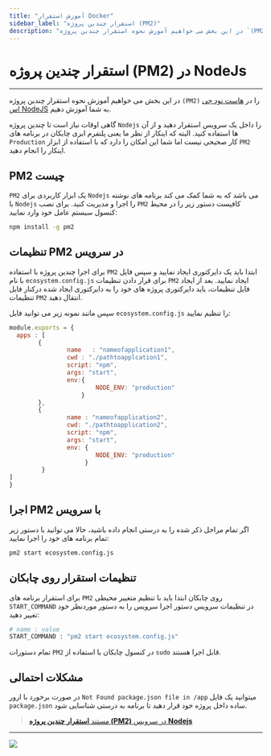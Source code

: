 ```yaml
---
title: "آموزش استقرار Docker"
sidebar_label: "استقرار چندین پروژه (PM2)"
description: "در این بخش می خواهیم آموزش نحوه استقرار چندین پروژه `(PM2)` را در NodeJS به شما آموزش دهیم."
---
```


# استقرار چندین پروژه (PM2) در NodeJs
---

در این بخش می خواهیم آموزش نحوه استقرار چندین پروژه `(PM2)` را در [هاست  نود جی اس NodeJS](https://chabokan.net/cloud-hosting/nodejs/) به شما آموزش دهیم.


گاهی اوقات نیاز است تا چندین پروژه `Nodejs` را داخل یک سرویس استقرار دهید و از آن ها استفاده کنید. البته که اینکار از نظر ما یعنی پلتفرم ابری چابکان در برنامه های `Production` کار صحیحی نیست اما شما این امکان را دارد که با استفاده از ابزار `PM2` اینکار را انجام دهید.

## PM2 چیست

`PM2` یک ابزار کاربردی برای `Nodejs` می باشد که به شما کمک می کند برنامه های نوشته با `Nodejs` را اجرا و مدیریت کنید. برای نصب `PM2` کافیست دستور زیر را در محیط کنسول سیستم عامل خود وارد نمایید:

```bash
npm install -g pm2
```

## تنظیمات PM2 در سرویس

برای اجرا چندین پروژه با استفاده `PM2` ابتدا باید یک دایرکتوری ایجاد نمایید و سپس فایل با نام `ecosystem.config.js` برای قرار دادن تنظیمات `PM2` ایجاد نمایید. بعد از ایجاد فایل تنظیمات، باید دایرکتوری پروژه های خود را به دایرکتوری ایجاد شده درکنار فایل تنظیمات `PM2` انتقال دهید.

سپس مانند نمونه زیر می توانید فایل `ecosystem.config.js` را تنظیم نمایید:

```javascript
module.exports = {
  apps : [
        {
                name   : "nameofapplication1",
                cwd : "./pathtoapplcation1",
                script: "npm",
                args: "start",
                env:{
                        NODE_ENV: "production"
                    }
        },
        {
                name : "nameofapplication2",
                cwd: "./pathtoapplication2",
                script: "npm",
                args: "start",
                env: {
                        NODE_ENV: "production"
                     }
         }
]
}
```

## اجرا PM2 با سرویس

اگر تمام مراحل ذکر شده را به درستی انجام داده باشید، حالا می توانید با دستور زیر تمام برنامه های خود را اجرا نمایید:

```bash
pm2 start ecosystem.config.js
```

## تنظیمات استقرار روی چابکان

برای استقرار برنامه های `PM2` روی چابکان ابتدا باید با تنظیم متغییر محیطی `START_COMMAND` در تنظیمات سرویس دستور اجرا سرویس را به دستور موردنظر خود تغییر دهید:

```bash
# name : value
START_COMMAND : "pm2 start ecosystem.config.js"
```

تمام دستورات `PM2` در کنسول چابکان با استفاده از `sudo` قابل اجرا هستند.

## مشکلات احتمالی

در صورت برخورد با ارور `Not Found package.json file in /app` میتوانید یک فایل `package.json` ساده داخل پروژه خود قرار دهید تا برنامه به درستی شناسایی شود.

> [مستند **استقرار چندین پروژه (PM2)** در سرویس **Nodejs**](https://pm2.keymetrics.io/docs/usage/quick-start/)

---
<a href="https://hub.chabokan.net/fa/services/create/nodejs" ><img src="https://s1.chabokan.net/docs/images/nodejs-banner.png" /></a>